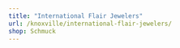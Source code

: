 ```yaml
---
title: "International Flair Jewelers"
url: /knoxville/international-flair-jewelers/
shop: Schmuck
---
```

